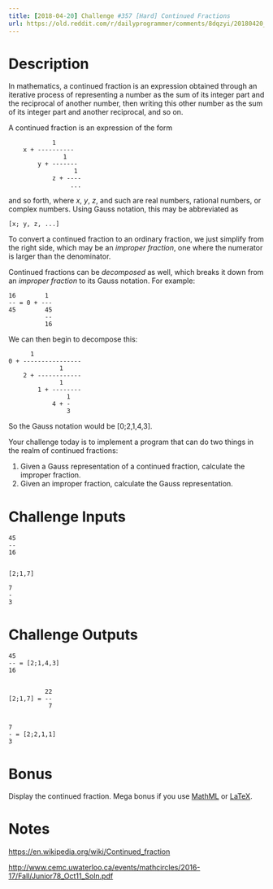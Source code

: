 ```yaml
---
title: [2018-04-20] Challenge #357 [Hard] Continued Fractions
url: https://old.reddit.com/r/dailyprogrammer/comments/8dqzyi/20180420_challenge_357_hard_continued_fractions/
---
```


# Description

In mathematics, a continued fraction is an expression obtained through an iterative process of representing a number as the sum of its integer part and the reciprocal of another number, then writing this other number as the sum of its integer part and another reciprocal, and so on. 

A continued fraction is an expression of the form

                1
        x + ----------
                   1
            y + -------
                      1
                z + ----
                     ...

and so forth, where _x_, _y_, _z_, and such are real numbers, rational numbers, or complex numbers. Using Gauss notation, this may be abbreviated as 

    [x; y, z, ...]

To convert a continued fraction to an ordinary fraction, we just simplify from the right side, which may be an _improper fraction_, one where the numerator is larger than the denominator. 

Continued fractions can be _decomposed_ as well, which breaks it down from an _improper fraction_ to its Gauss notation. For example:

    16        1
    -- = 0 + ---
    45        45
              --
              16

We can then begin to decompose this:

          1
    0 + ----------------
                  1
        2 + ------------
                  1
            1 + --------
                    1
                4 + -
                    3
                
So the Gauss notation would be [0;2,1,4,3]. 

Your challenge today is to implement a program that can do two things in the realm of continued fractions:

1) Given a Gauss representation of a continued fraction, calculate the improper fraction.
2) Given an improper fraction, calculate the Gauss representation. 

# Challenge Inputs

    45
    --
    16


    [2;1,7]

    7
    -
    3

# Challenge Outputs

    45
    -- = [2;1,4,3]
    16


              22
    [2;1,7] = --
               7


    7
    - = [2;2,1,1]
    3           
           
# Bonus

Display the continued fraction. Mega bonus if you use [MathML](https://www.w3.org/Math/) or [LaTeX](https://www.latex-project.org/). 

# Notes

https://en.wikipedia.org/wiki/Continued_fraction

http://www.cemc.uwaterloo.ca/events/mathcircles/2016-17/Fall/Junior78_Oct11_Soln.pdf
